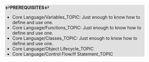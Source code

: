 <div style="margin:2em; background-color: #e0e0e0;">

<strong>↩PREREQUISITES↩</strong>

 * Core Language/Variables_TOPIC: Just enough to know how to define and use one.
 * Core Language/Functions_TOPIC: Just enough to know how to define and use one.
 * Core Language/Classes_TOPIC: Just enough to know how to define and use one.
 * Core Language/Object Lifecycle_TOPIC
 * Core Language/Control Flow/If Statement_TOPIC

</div>


